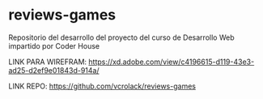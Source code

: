 # reviews-games
Repositorio del desarrollo del proyecto del curso de Desarrollo Web impartido por Coder House

LINK PARA WIREFRAM:
https://xd.adobe.com/view/c4196615-d119-43e3-ad25-d2ef9e01843d-914a/

LINK REPO:
https://github.com/vcrolack/reviews-games